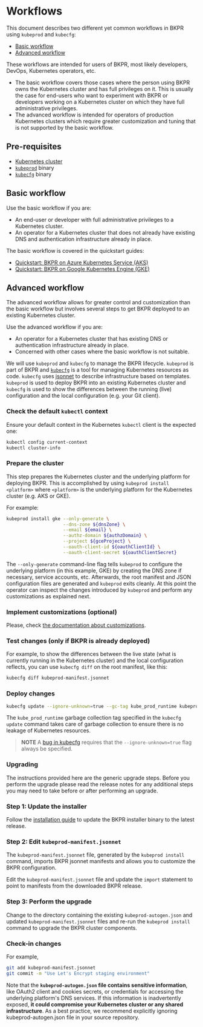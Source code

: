 
# Workflows

This document describes two different yet common workflows in BKPR using `kubeprod` and `kubecfg`:

* [Basic workflow](#basic-workflow)
* [Advanced workflow](#advanced-workflow)

These workflows are intended for users of BKPR, most likely developers, DevOps, Kubernetes operators, etc.

* The basic workflow covers those cases where the person using BKPR owns the Kubernetes cluster and has full privileges on it. This is usually the case for end-users who want to experiment with BKPR or developers working on a Kubernetes cluster on which they have full administrative privileges.
* The advanced workflow is intended for operators of production Kubernetes clusters which require greater customization and tuning that is not supported by the basic workflow.

## Pre-requisites

* [Kubernetes cluster](../readme.md#kubernetes-version-support-matrix)
* [`kubeprod`](https://github.com/bitnami/kube-prod-runtime/releases) binary
* [`kubecfg`](https://github.com/ksonnet/kubecfg/releases) binary

## Basic workflow

Use the basic workflow if you are:

* An end-user or developer with full administrative privileges to a Kubernetes cluster.
* An operator for a Kubernetes cluster that does not already have existing DNS and authentication infrastructure already in place.

The basic workflow is covered in the quickstart guides:

- [Quickstart: BKPR on Azure Kubernetes Service (AKS)](quickstart-aks.md)
- [Quickstart: BKPR on Google Kubernetes Engine (GKE)](quickstart-gke.md)

## Advanced workflow

The advanced workflow allows for greater control and customization than the basic workflow but involves several steps to get BKPR deployed to an existing Kubernetes cluster.

Use the advanced workflow if you are:

* An operator for a Kubernetes cluster that has existing DNS or authentication infrastructure already in place.
* Concerned with other cases where the basic workflow is not suitable.

We will use `kubeprod` and `kubecfg` to manage the BKPR lifecycle. `kubeprod` is part of BKPR and [`kubecfg`](https://github.com/ksonnet/kubecfg) is a tool for managing Kubernetes resources as code. `kubecfg` uses [jsonnet](https://jsonnet.org) to describe infrastructure based on templates. `kubeprod` is used to deploy BKPR into an existing Kubernetes cluster and `kubecfg` is used to show the differences between the running (live) configuration and the local configuration (e.g. your Git client).

### Check the default `kubectl` context

Ensure your default context in the Kubernetes `kubectl` client is the expected one:

```bash
kubectl config current-context
kubectl cluster-info
```

### Prepare the cluster

This step prepares the Kubernetes cluster and the underlying platform for deploying BKPR. This is accomplished by using `kubeprod install <platform>` where `<platform>` is the underlying platform for the Kubernetes cluster (e.g. AKS or GKE).

For example:

```bash
kubeprod install gke --only-generate \
                     --dns-zone ${dnsZone} \
                     --email ${email} \
                     --authz-domain ${authzDomain} \
                     --project ${gceProject} \
                     --oauth-client-id ${oauthClientId} \
                     --oauth-client-secret ${oauthClientSecret}
```

The `--only-generate` command-line flag tells `kubeprod` to configure the underlying platform (in this example, GKE) by creating the DNS zone if necessary, service accounts, etc. Afterwards, the root manifest and JSON configuration files are generated and `kubeprod` exits cleanly. At this point the operator can inspect the changes introduced by `kubeprod` and perform any customizations as explained next.

### Implement customizations (optional)

Please, check [the documentation about customizations](overrides.md).

### Test changes (only if BKPR is already deployed)

For example, to show the differences between the live state (what is currently running in the Kubernetes cluster) and the local configuration reflects, you can use `kubecfg diff` on the root manifest, like this:

```bash
kubecfg diff kubeprod-manifest.jsonnet
```

### Deploy changes

```bash
kubecfg update --ignore-unknown=true --gc-tag kube_prod_runtime kubeprod-manifest.jsonnet
```

The `kube_prod_runtime` garbage collection tag specified in the `kubecfg update` command takes care of garbage collection to ensure there is no leakage of Kubernetes resources.

> **NOTE**
> A [bug in kubecfg](https://github.com/ksonnet/kubecfg/issues/211) requires that the `--ignore-unknown=true` flag always be specified.

### Upgrading

The instructions provided here are the generic upgrade steps. Before you perform the upgrade please read the release notes for any additional steps you may need to take before or after performing an upgrade.

### Step 1: Update the installer

Follow the [installation guide](install.md) to update the BKPR installer binary to the latest release.

### Step 2: Edit `kubeprod-manifest.jsonnet`

The `kubeprod-manifest.jsonnet` file, generated by the `kubeprod install` command, imports BKPR jsonnet manifests and allows you to customize the BKPR configuration.

Edit the `kubeprod-manifest.jsonnet` file and update the `import` statement to point to manifests from the downloaded BKPR release.

### Step 3: Perform the upgrade

Change to the directory containing the existing `kubeprod-autogen.json` and updated `kubeprod-manifest.jsonnet` files and re-run the `kubeprod install` command to upgrade the BKPR cluster components.

### Check-in changes

For example,

```bash
git add kubeprod-manifest.jsonnet
git commit -m "Use Let's Encrypt staging environment"
```

Note that the **`kubeprod-autogen.json` file contains sensitive information**, like OAuth2 client and cookies secrets, or credentials for accessing the underlying platform's DNS services. If this information is inadvertently exposed, **it could compromise your Kubernetes cluster or any shared infrastructure**. As a best practice, we recommend explicitly ignoring kubeprod-autogen.json file in your source repository.
